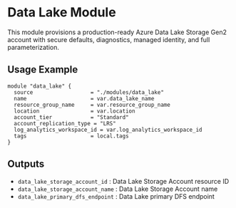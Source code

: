 # Data Lake Module

This module provisions a production-ready Azure Data Lake Storage Gen2 account with secure defaults, diagnostics, managed identity, and full parameterization.

## Usage Example
```hcl
module "data_lake" {
  source                  = "./modules/data_lake"
  name                    = var.data_lake_name
  resource_group_name     = var.resource_group_name
  location                = var.location
  account_tier            = "Standard"
  account_replication_type = "LRS"
  log_analytics_workspace_id = var.log_analytics_workspace_id
  tags                    = local.tags
}
```

## Outputs
- `data_lake_storage_account_id`      : Data Lake Storage Account resource ID
- `data_lake_storage_account_name`    : Data Lake Storage Account name
- `data_lake_primary_dfs_endpoint`    : Data Lake primary DFS endpoint
